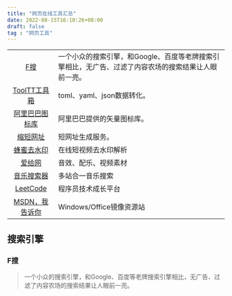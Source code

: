 ```yaml
---
title: "网页在线工具汇总"
date: 2022-08-15T16:10:26+08:00
draft: false
tag : "网页工具"
---
```


|  |  |
| :---: | --- |
| [F搜](https://fsoufsou.com/) | 一个小众的搜索引擎，和Google、百度等老牌搜索引擎相比，无广告、过滤了内容农场的搜索结果让人眼前一亮。 |
| [ToolTT工具箱](https://tooltt.com/) | toml、yaml、json数据转化。 |
| [阿里巴巴图标库](https://www.iconfont.cn/) | 阿里巴巴提供的矢量图标库。 |
| [缩短网址](https://too.st/) | 短网址生成服务。  |
| [蜂蜜去水印](https://video.ciding.cc/) | 在线短视频去水印解析 |
| [爱给网](https://www.aigei.com/) | 音效、配乐、视频素材 |
| [音乐搜索器](http://www.musictool.top/) | 多站合一音乐搜索 |
| [LeetCode](https://leetcode.cn/) | 程序员技术成长平台 |
| [MSDN，我告诉你](https://msdn.itellyou.cn/) | Windows/Office镜像资源站 |

## 搜索引擎

### F搜

> 一个小众的搜索引擎，和Google、百度等老牌搜索引擎相比，无广告、过滤了内容农场的搜索结果让人眼前一亮。

